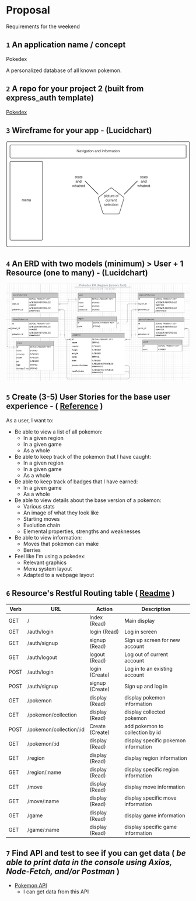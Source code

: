 # Proposal
Requirements for the weekend

## `1` An application name / concept 

Pokedex

A personalized database of all known pokemon.

## `2` A repo for your project 2 (built from express_auth template)

[Pokedex](https://github.com/evan-woodworth/Pokedex)

## `3` Wireframe for your app - (Lucidchart)

![Wireframe rough draft](./img/Wireframe-roughdraft.png)

## `4` An ERD with two models (minimum) > User + 1 Resource (one to many) - (Lucidchart)

![ERD rough draft](./img/ERD-Roughdraft.png)

## `5` Create (3-5) User Stories for the base user experience - ( [Reference](https://revelry.co/resources/development/user-stories-that-dont-suck/) )

As a user, I want to:

- Be able to view a list of all pokemon:
  - In a given region
  - In a given game
  - As a whole
- Be able to keep track of the pokemon that I have caught:
  - In a given region
  - In a given game
  - As a whole
- Be able to keep track of badges that I have earned:
  - In a given game
  - As a whole
- Be able to view details about the base version of a pokemon:
  - Various stats
  - An image of what they look like
  - Starting moves
  - Evolution chain
  - Elemental properties, strengths and weaknesses
- Be able to view information:
  - Moves that pokemon can make
  - Berries
- Feel like I'm using a pokedex:
  - Relevant graphics
  - Menu system layout
  - Adapted to a webpage layout

## `6` Resource's Restful Routing table ( [Readme](https://romebell.gitbook.io/sei-412/node-express/00readme-1/01intro-to-express/00readme#restful-routing) )

 Verb | URL | Action | Description
 ----------- | ----------- | ----------- | -----------
 GET | / | Index (Read) | Main display
 GET | /auth/login | login (Read) | Log in screen
 GET | /auth/signup | signup (Read) | Sign up screen for new account
 GET | /auth/logout | logout (Read) | Log out of current account
 POST | /auth/login | login (Create) | Log in to an existing account
 POST | /auth/signup | signup (Create) | Sign up and log in
 GET | /pokemon | display (Read) | display pokemon information
 GET | /pokemon/collection | display (Read) | display collected pokemon
 POST | /pokemon/collection/:id | Create (Create) | add pokemon to collection by id
 GET | /pokemon/:id | display (Read) | display specific pokemon information
 GET | /region | display (Read) | display region information
 GET | /region/:name | display (Read) | display specific region information
 GET | /move | display (Read) | display move information
 GET | /move/:name | display (Read) | display specific move information
 GET | /game | display (Read) | display game information
 GET | /game/:name | display (Read) | display specific game information


## `7` Find API and test to see if you can get data ( *be able to print data in the console using Axios, Node-Fetch, and/or Postman* )

- [Pokemon API](https://pokeapi.co/)
  - I can get data from this API